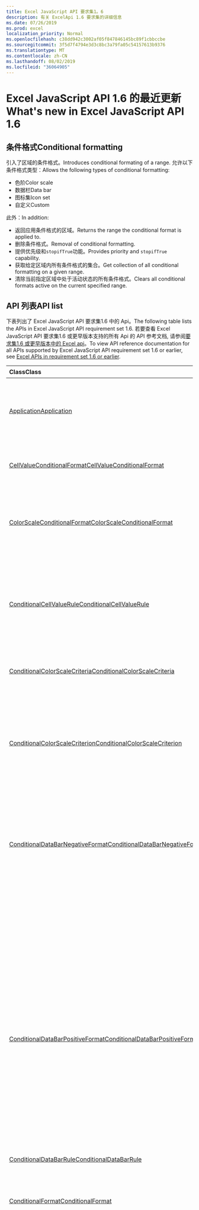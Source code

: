 ```yaml
---
title: Excel JavaScript API 要求集1。6
description: 有关 ExcelApi 1.6 要求集的详细信息
ms.date: 07/26/2019
ms.prod: excel
localization_priority: Normal
ms.openlocfilehash: c38dd942c3002af05f847846145bc89f1cbbccbe
ms.sourcegitcommit: 3f5d7f4794e3d3c8bc3a79fa05c54157613b9376
ms.translationtype: MT
ms.contentlocale: zh-CN
ms.lasthandoff: 08/02/2019
ms.locfileid: "36064905"
---
```

# <a name="whats-new-in-excel-javascript-api-16"></a><span data-ttu-id="91d03-103">Excel JavaScript API 1.6 的最近更新</span><span class="sxs-lookup"><span data-stu-id="91d03-103">What's new in Excel JavaScript API 1.6</span></span>

## <a name="conditional-formatting"></a><span data-ttu-id="91d03-104">条件格式</span><span class="sxs-lookup"><span data-stu-id="91d03-104">Conditional formatting</span></span>

<span data-ttu-id="91d03-105">引入了区域的条件格式。</span><span class="sxs-lookup"><span data-stu-id="91d03-105">Introduces conditional formating of a range.</span></span> <span data-ttu-id="91d03-106">允许以下条件格式类型：</span><span class="sxs-lookup"><span data-stu-id="91d03-106">Allows the following types of conditional formatting:</span></span>

* <span data-ttu-id="91d03-107">色阶</span><span class="sxs-lookup"><span data-stu-id="91d03-107">Color scale</span></span>
* <span data-ttu-id="91d03-108">数据栏</span><span class="sxs-lookup"><span data-stu-id="91d03-108">Data bar</span></span>
* <span data-ttu-id="91d03-109">图标集</span><span class="sxs-lookup"><span data-stu-id="91d03-109">Icon set</span></span>
* <span data-ttu-id="91d03-110">自定义</span><span class="sxs-lookup"><span data-stu-id="91d03-110">Custom</span></span>

<span data-ttu-id="91d03-111">此外：</span><span class="sxs-lookup"><span data-stu-id="91d03-111">In addition:</span></span>

* <span data-ttu-id="91d03-112">返回应用条件格式的区域。</span><span class="sxs-lookup"><span data-stu-id="91d03-112">Returns the range the conditional format is applied to.</span></span>
* <span data-ttu-id="91d03-113">删除条件格式。</span><span class="sxs-lookup"><span data-stu-id="91d03-113">Removal of conditional formatting.</span></span>
* <span data-ttu-id="91d03-114">提供优先级和`stopifTrue`功能。</span><span class="sxs-lookup"><span data-stu-id="91d03-114">Provides priority and `stopifTrue` capability.</span></span>
* <span data-ttu-id="91d03-115">获取给定区域内所有条件格式的集合。</span><span class="sxs-lookup"><span data-stu-id="91d03-115">Get collection of all conditional formatting on a given range.</span></span>
* <span data-ttu-id="91d03-116">清除当前指定区域中处于活动状态的所有条件格式。</span><span class="sxs-lookup"><span data-stu-id="91d03-116">Clears all conditional formats active on the current specified range.</span></span>

## <a name="api-list"></a><span data-ttu-id="91d03-117">API 列表</span><span class="sxs-lookup"><span data-stu-id="91d03-117">API list</span></span>

<span data-ttu-id="91d03-118">下表列出了 Excel JavaScript API 要求集1.6 中的 Api。</span><span class="sxs-lookup"><span data-stu-id="91d03-118">The following table lists the APIs in Excel JavaScript API requirement set 1.6.</span></span> <span data-ttu-id="91d03-119">若要查看 Excel JavaScript API 要求集1.6 或更早版本支持的所有 Api 的 API 参考文档, 请参阅[要求集1.6 或更早版本中的 Excel api](/javascript/api/excel?view=excel-js-1.6)。</span><span class="sxs-lookup"><span data-stu-id="91d03-119">To view API reference documentation for all APIs supported by Excel JavaScript API requirement set 1.6 or earlier, see [Excel APIs in requirement set 1.6 or earlier](/javascript/api/excel?view=excel-js-1.6).</span></span>

| <span data-ttu-id="91d03-120">Class</span><span class="sxs-lookup"><span data-stu-id="91d03-120">Class</span></span> | <span data-ttu-id="91d03-121">域</span><span class="sxs-lookup"><span data-stu-id="91d03-121">Fields</span></span> | <span data-ttu-id="91d03-122">说明</span><span class="sxs-lookup"><span data-stu-id="91d03-122">Description</span></span> |
|:---|:---|:---|
|[<span data-ttu-id="91d03-123">Application</span><span class="sxs-lookup"><span data-stu-id="91d03-123">Application</span></span>](/javascript/api/excel/excel.application)|[<span data-ttu-id="91d03-124">suspendApiCalculationUntilNextSync()</span><span class="sxs-lookup"><span data-stu-id="91d03-124">suspendApiCalculationUntilNextSync()</span></span>](/javascript/api/excel/excel.application#suspendapicalculationuntilnextsync--)|<span data-ttu-id="91d03-p103">在下一次调用“context.sync()”前暂停计算。设置后，开发者负责重新计算工作簿，以确保传播所有依赖项。</span><span class="sxs-lookup"><span data-stu-id="91d03-p103">Suspends calculation until the next "context.sync()" is called. Once set, it is the developer's responsibility to re-calc the workbook, to ensure that any dependencies are propagated.</span></span>|
|[<span data-ttu-id="91d03-127">CellValueConditionalFormat</span><span class="sxs-lookup"><span data-stu-id="91d03-127">CellValueConditionalFormat</span></span>](/javascript/api/excel/excel.cellvalueconditionalformat)|[<span data-ttu-id="91d03-128">format</span><span class="sxs-lookup"><span data-stu-id="91d03-128">format</span></span>](/javascript/api/excel/excel.cellvalueconditionalformat#format)|<span data-ttu-id="91d03-129">返回一个 format 对象, 该对象封装条件格式字体、填充、边框和其他属性。</span><span class="sxs-lookup"><span data-stu-id="91d03-129">Returns a format object, encapsulating the conditional formats font, fill, borders, and other properties.</span></span>|
||[<span data-ttu-id="91d03-130">标尺</span><span class="sxs-lookup"><span data-stu-id="91d03-130">rule</span></span>](/javascript/api/excel/excel.cellvalueconditionalformat#rule)|<span data-ttu-id="91d03-131">表示此条件格式中的 Rule 对象。</span><span class="sxs-lookup"><span data-stu-id="91d03-131">Represents the Rule object on this conditional format.</span></span>|
|[<span data-ttu-id="91d03-132">ColorScaleConditionalFormat</span><span class="sxs-lookup"><span data-stu-id="91d03-132">ColorScaleConditionalFormat</span></span>](/javascript/api/excel/excel.colorscaleconditionalformat)|[<span data-ttu-id="91d03-133">criteria</span><span class="sxs-lookup"><span data-stu-id="91d03-133">criteria</span></span>](/javascript/api/excel/excel.colorscaleconditionalformat#criteria)|<span data-ttu-id="91d03-134">色阶的条件。</span><span class="sxs-lookup"><span data-stu-id="91d03-134">The criteria of the color scale.</span></span> <span data-ttu-id="91d03-135">使用两个点的色阶时, 中点是可选的。</span><span class="sxs-lookup"><span data-stu-id="91d03-135">Midpoint is optional when using a two point color scale.</span></span>|
||[<span data-ttu-id="91d03-136">threeColorScale</span><span class="sxs-lookup"><span data-stu-id="91d03-136">threeColorScale</span></span>](/javascript/api/excel/excel.colorscaleconditionalformat#threecolorscale)|<span data-ttu-id="91d03-137">如果为 true, 则色阶将具有三个点 (最小值、中点和最大值), 否则它将有两个 (最小值, 最大值)。</span><span class="sxs-lookup"><span data-stu-id="91d03-137">If true the color scale will have three points (minimum, midpoint, maximum), otherwise it will have two (minimum, maximum).</span></span>|
|[<span data-ttu-id="91d03-138">ConditionalCellValueRule</span><span class="sxs-lookup"><span data-stu-id="91d03-138">ConditionalCellValueRule</span></span>](/javascript/api/excel/excel.conditionalcellvaluerule)|[<span data-ttu-id="91d03-139">formula1</span><span class="sxs-lookup"><span data-stu-id="91d03-139">formula1</span></span>](/javascript/api/excel/excel.conditionalcellvaluerule#formula1)|<span data-ttu-id="91d03-140">如果需要，公式可对条件格式规则进行求值。</span><span class="sxs-lookup"><span data-stu-id="91d03-140">The formula, if required, to evaluate the conditional format rule on.</span></span>|
||[<span data-ttu-id="91d03-141">formula2</span><span class="sxs-lookup"><span data-stu-id="91d03-141">formula2</span></span>](/javascript/api/excel/excel.conditionalcellvaluerule#formula2)|<span data-ttu-id="91d03-142">如果需要，公式可对条件格式规则进行求值。</span><span class="sxs-lookup"><span data-stu-id="91d03-142">The formula, if required, to evaluate the conditional format rule on.</span></span>|
||[<span data-ttu-id="91d03-143">接线员</span><span class="sxs-lookup"><span data-stu-id="91d03-143">operator</span></span>](/javascript/api/excel/excel.conditionalcellvaluerule#operator)|<span data-ttu-id="91d03-144">文本条件格式的运算符。</span><span class="sxs-lookup"><span data-stu-id="91d03-144">The operator of the text conditional format.</span></span>|
|[<span data-ttu-id="91d03-145">ConditionalColorScaleCriteria</span><span class="sxs-lookup"><span data-stu-id="91d03-145">ConditionalColorScaleCriteria</span></span>](/javascript/api/excel/excel.conditionalcolorscalecriteria)|[<span data-ttu-id="91d03-146">maximum</span><span class="sxs-lookup"><span data-stu-id="91d03-146">maximum</span></span>](/javascript/api/excel/excel.conditionalcolorscalecriteria#maximum)|<span data-ttu-id="91d03-147">最大点色阶条件。</span><span class="sxs-lookup"><span data-stu-id="91d03-147">The maximum point Color Scale Criterion.</span></span>|
||[<span data-ttu-id="91d03-148">放置</span><span class="sxs-lookup"><span data-stu-id="91d03-148">midpoint</span></span>](/javascript/api/excel/excel.conditionalcolorscalecriteria#midpoint)|<span data-ttu-id="91d03-149">色阶为 3 色阶时的中点色阶条件。</span><span class="sxs-lookup"><span data-stu-id="91d03-149">The midpoint Color Scale Criterion if the color scale is a 3-color scale.</span></span>|
||[<span data-ttu-id="91d03-150">minimum</span><span class="sxs-lookup"><span data-stu-id="91d03-150">minimum</span></span>](/javascript/api/excel/excel.conditionalcolorscalecriteria#minimum)|<span data-ttu-id="91d03-151">最小点色阶条件。</span><span class="sxs-lookup"><span data-stu-id="91d03-151">The minimum point Color Scale Criterion.</span></span>|
|[<span data-ttu-id="91d03-152">ConditionalColorScaleCriterion</span><span class="sxs-lookup"><span data-stu-id="91d03-152">ConditionalColorScaleCriterion</span></span>](/javascript/api/excel/excel.conditionalcolorscalecriterion)|[<span data-ttu-id="91d03-153">color</span><span class="sxs-lookup"><span data-stu-id="91d03-153">color</span></span>](/javascript/api/excel/excel.conditionalcolorscalecriterion#color)|<span data-ttu-id="91d03-154">色阶颜色的 HTML 颜色代码表示形式。</span><span class="sxs-lookup"><span data-stu-id="91d03-154">HTML color code representation of the color scale color.</span></span> <span data-ttu-id="91d03-155">例如，</span><span class="sxs-lookup"><span data-stu-id="91d03-155">E.g.</span></span> <span data-ttu-id="91d03-156">#FF0000 代表红色。</span><span class="sxs-lookup"><span data-stu-id="91d03-156">#FF0000 represents Red.</span></span>|
||[<span data-ttu-id="91d03-157">formula</span><span class="sxs-lookup"><span data-stu-id="91d03-157">formula</span></span>](/javascript/api/excel/excel.conditionalcolorscalecriterion#formula)|<span data-ttu-id="91d03-158">数字、公式或 null（如果类型为 LowestValue）。</span><span class="sxs-lookup"><span data-stu-id="91d03-158">A number, a formula, or null (if Type is LowestValue).</span></span>|
||[<span data-ttu-id="91d03-159">type</span><span class="sxs-lookup"><span data-stu-id="91d03-159">type</span></span>](/javascript/api/excel/excel.conditionalcolorscalecriterion#type)|<span data-ttu-id="91d03-160">条件条件公式应基于什么。</span><span class="sxs-lookup"><span data-stu-id="91d03-160">What the criterion conditional formula should be based on.</span></span>|
|[<span data-ttu-id="91d03-161">ConditionalDataBarNegativeFormat</span><span class="sxs-lookup"><span data-stu-id="91d03-161">ConditionalDataBarNegativeFormat</span></span>](/javascript/api/excel/excel.conditionaldatabarnegativeformat)|[<span data-ttu-id="91d03-162">borderColor</span><span class="sxs-lookup"><span data-stu-id="91d03-162">borderColor</span></span>](/javascript/api/excel/excel.conditionaldatabarnegativeformat#bordercolor)|<span data-ttu-id="91d03-163">表示窗体 #RRGGBB（例如“FFA500”）的边框线条颜色或作为已命名的 HTML 颜色（例如“orange”）的 HTML 颜色代码。</span><span class="sxs-lookup"><span data-stu-id="91d03-163">HTML color code representing the color of the border line, of the form #RRGGBB (e.g. "FFA500") or as a named HTML color (e.g. "orange").</span></span>|
||[<span data-ttu-id="91d03-164">fillColor</span><span class="sxs-lookup"><span data-stu-id="91d03-164">fillColor</span></span>](/javascript/api/excel/excel.conditionaldatabarnegativeformat#fillcolor)|<span data-ttu-id="91d03-165">表示窗体 #RRGGBB（例如“FFA500”）的填充颜色或已命名 HTML 颜色（例如“orange”）的 HTML 颜色代码。</span><span class="sxs-lookup"><span data-stu-id="91d03-165">HTML color code representing the fill color, of the form #RRGGBB (e.g. "FFA500") or as a named HTML color (e.g. "orange").</span></span>|
||[<span data-ttu-id="91d03-166">matchPositiveBorderColor</span><span class="sxs-lookup"><span data-stu-id="91d03-166">matchPositiveBorderColor</span></span>](/javascript/api/excel/excel.conditionaldatabarnegativeformat#matchpositivebordercolor)|<span data-ttu-id="91d03-167">该布尔值表示负 DataBar 是否与正 DataBar 具有相同边框颜色。</span><span class="sxs-lookup"><span data-stu-id="91d03-167">Boolean representation of whether or not the negative DataBar has the same border color as the positive DataBar.</span></span>|
||[<span data-ttu-id="91d03-168">matchPositiveFillColor</span><span class="sxs-lookup"><span data-stu-id="91d03-168">matchPositiveFillColor</span></span>](/javascript/api/excel/excel.conditionaldatabarnegativeformat#matchpositivefillcolor)|<span data-ttu-id="91d03-169">该布尔值表示负 DataBar 是否与正 DataBar 具有相同填充颜色。</span><span class="sxs-lookup"><span data-stu-id="91d03-169">Boolean representation of whether or not the negative DataBar has the same fill color as the positive DataBar.</span></span>|
|[<span data-ttu-id="91d03-170">ConditionalDataBarPositiveFormat</span><span class="sxs-lookup"><span data-stu-id="91d03-170">ConditionalDataBarPositiveFormat</span></span>](/javascript/api/excel/excel.conditionaldatabarpositiveformat)|[<span data-ttu-id="91d03-171">borderColor</span><span class="sxs-lookup"><span data-stu-id="91d03-171">borderColor</span></span>](/javascript/api/excel/excel.conditionaldatabarpositiveformat#bordercolor)|<span data-ttu-id="91d03-172">表示窗体 #RRGGBB（例如“FFA500”）的边框线条颜色或作为已命名的 HTML 颜色（例如“orange”）的 HTML 颜色代码。</span><span class="sxs-lookup"><span data-stu-id="91d03-172">HTML color code representing the color of the border line, of the form #RRGGBB (e.g. "FFA500") or as a named HTML color (e.g. "orange").</span></span>|
||[<span data-ttu-id="91d03-173">fillColor</span><span class="sxs-lookup"><span data-stu-id="91d03-173">fillColor</span></span>](/javascript/api/excel/excel.conditionaldatabarpositiveformat#fillcolor)|<span data-ttu-id="91d03-174">表示窗体 #RRGGBB（例如“FFA500”）的填充颜色或已命名 HTML 颜色（例如“orange”）的 HTML 颜色代码。</span><span class="sxs-lookup"><span data-stu-id="91d03-174">HTML color code representing the fill color, of the form #RRGGBB (e.g. "FFA500") or as a named HTML color (e.g. "orange").</span></span>|
||[<span data-ttu-id="91d03-175">gradientFill</span><span class="sxs-lookup"><span data-stu-id="91d03-175">gradientFill</span></span>](/javascript/api/excel/excel.conditionaldatabarpositiveformat#gradientfill)|<span data-ttu-id="91d03-176">该布尔值表示 DataBar 是否具有渐变。</span><span class="sxs-lookup"><span data-stu-id="91d03-176">Boolean representation of whether or not the DataBar has a gradient.</span></span>|
|[<span data-ttu-id="91d03-177">ConditionalDataBarRule</span><span class="sxs-lookup"><span data-stu-id="91d03-177">ConditionalDataBarRule</span></span>](/javascript/api/excel/excel.conditionaldatabarrule)|[<span data-ttu-id="91d03-178">formula</span><span class="sxs-lookup"><span data-stu-id="91d03-178">formula</span></span>](/javascript/api/excel/excel.conditionaldatabarrule#formula)|<span data-ttu-id="91d03-179">如果需要，公式可对 databar 规则进行求值。</span><span class="sxs-lookup"><span data-stu-id="91d03-179">The formula, if required, to evaluate the databar rule on.</span></span>|
||[<span data-ttu-id="91d03-180">type</span><span class="sxs-lookup"><span data-stu-id="91d03-180">type</span></span>](/javascript/api/excel/excel.conditionaldatabarrule#type)|<span data-ttu-id="91d03-181">Databar 的规则类型。</span><span class="sxs-lookup"><span data-stu-id="91d03-181">The type of rule for the databar.</span></span>|
|[<span data-ttu-id="91d03-182">ConditionalFormat</span><span class="sxs-lookup"><span data-stu-id="91d03-182">ConditionalFormat</span></span>](/javascript/api/excel/excel.conditionalformat)|[<span data-ttu-id="91d03-183">delete()</span><span class="sxs-lookup"><span data-stu-id="91d03-183">delete()</span></span>](/javascript/api/excel/excel.conditionalformat#delete--)|<span data-ttu-id="91d03-184">删除此条件格式。</span><span class="sxs-lookup"><span data-stu-id="91d03-184">Deletes this conditional format.</span></span>|
||[<span data-ttu-id="91d03-185">getRange()</span><span class="sxs-lookup"><span data-stu-id="91d03-185">getRange()</span></span>](/javascript/api/excel/excel.conditionalformat#getrange--)|<span data-ttu-id="91d03-186">返回应用条件格式的范围。</span><span class="sxs-lookup"><span data-stu-id="91d03-186">Returns the range the conditonal format is applied to.</span></span> <span data-ttu-id="91d03-187">如果将条件格式应用于多个区域, 则会引发错误。</span><span class="sxs-lookup"><span data-stu-id="91d03-187">Throws an error if the conditional format is applied to multiple ranges.</span></span> <span data-ttu-id="91d03-188">只读。</span><span class="sxs-lookup"><span data-stu-id="91d03-188">Read-only.</span></span>|
||[<span data-ttu-id="91d03-189">getRangeOrNullObject()</span><span class="sxs-lookup"><span data-stu-id="91d03-189">getRangeOrNullObject()</span></span>](/javascript/api/excel/excel.conditionalformat#getrangeornullobject--)|<span data-ttu-id="91d03-190">返回条件格式应用于的区域; 或者, 如果将条件格式应用于多个区域, 则返回 null 对象。</span><span class="sxs-lookup"><span data-stu-id="91d03-190">Returns the range the conditonal format is applied to, or a null object if the conditional format is applied to multiple ranges.</span></span> <span data-ttu-id="91d03-191">只读。</span><span class="sxs-lookup"><span data-stu-id="91d03-191">Read-only.</span></span>|
||[<span data-ttu-id="91d03-192">首选</span><span class="sxs-lookup"><span data-stu-id="91d03-192">priority</span></span>](/javascript/api/excel/excel.conditionalformat#priority)|<span data-ttu-id="91d03-193">条件格式集合中当前存在此条件格式的优先级 (或索引)。</span><span class="sxs-lookup"><span data-stu-id="91d03-193">The priority (or index) within the conditional format collection that this conditional format currently exists in.</span></span> <span data-ttu-id="91d03-194">同时更改此</span><span class="sxs-lookup"><span data-stu-id="91d03-194">Changing this also</span></span>|
||[<span data-ttu-id="91d03-195">cellValue</span><span class="sxs-lookup"><span data-stu-id="91d03-195">cellValue</span></span>](/javascript/api/excel/excel.conditionalformat#cellvalue)|<span data-ttu-id="91d03-196">如果当前条件格式为 CellValue 类型, 则返回单元格值条件格式属性。</span><span class="sxs-lookup"><span data-stu-id="91d03-196">Returns the cell value conditional format properties if the current conditional format is a CellValue type.</span></span>|
||[<span data-ttu-id="91d03-197">cellValueOrNullObject</span><span class="sxs-lookup"><span data-stu-id="91d03-197">cellValueOrNullObject</span></span>](/javascript/api/excel/excel.conditionalformat#cellvalueornullobject)|<span data-ttu-id="91d03-198">如果当前条件格式为 CellValue 类型, 则返回单元格值条件格式属性。</span><span class="sxs-lookup"><span data-stu-id="91d03-198">Returns the cell value conditional format properties if the current conditional format is a CellValue type.</span></span>|
||[<span data-ttu-id="91d03-199">色阶</span><span class="sxs-lookup"><span data-stu-id="91d03-199">colorScale</span></span>](/javascript/api/excel/excel.conditionalformat#colorscale)|<span data-ttu-id="91d03-200">如果当前条件格式为色阶类型, 则返回色阶条件格式属性。</span><span class="sxs-lookup"><span data-stu-id="91d03-200">Returns the ColorScale conditional format properties if the current conditional format is an ColorScale type.</span></span> <span data-ttu-id="91d03-201">只读。</span><span class="sxs-lookup"><span data-stu-id="91d03-201">Read-only.</span></span>|
||[<span data-ttu-id="91d03-202">colorScaleOrNullObject</span><span class="sxs-lookup"><span data-stu-id="91d03-202">colorScaleOrNullObject</span></span>](/javascript/api/excel/excel.conditionalformat#colorscaleornullobject)|<span data-ttu-id="91d03-203">如果当前条件格式为色阶类型, 则返回色阶条件格式属性。</span><span class="sxs-lookup"><span data-stu-id="91d03-203">Returns the ColorScale conditional format properties if the current conditional format is an ColorScale type.</span></span> <span data-ttu-id="91d03-204">只读。</span><span class="sxs-lookup"><span data-stu-id="91d03-204">Read-only.</span></span>|
||[<span data-ttu-id="91d03-205">自</span><span class="sxs-lookup"><span data-stu-id="91d03-205">custom</span></span>](/javascript/api/excel/excel.conditionalformat#custom)|<span data-ttu-id="91d03-206">如果当前条件格式为自定义类型, 则返回自定义条件格式属性。</span><span class="sxs-lookup"><span data-stu-id="91d03-206">Returns the custom conditional format properties if the current conditional format is a custom type.</span></span> <span data-ttu-id="91d03-207">只读。</span><span class="sxs-lookup"><span data-stu-id="91d03-207">Read-only.</span></span>|
||[<span data-ttu-id="91d03-208">customOrNullObject</span><span class="sxs-lookup"><span data-stu-id="91d03-208">customOrNullObject</span></span>](/javascript/api/excel/excel.conditionalformat#customornullobject)|<span data-ttu-id="91d03-209">如果当前条件格式为自定义类型, 则返回自定义条件格式属性。</span><span class="sxs-lookup"><span data-stu-id="91d03-209">Returns the custom conditional format properties if the current conditional format is a custom type.</span></span> <span data-ttu-id="91d03-210">只读。</span><span class="sxs-lookup"><span data-stu-id="91d03-210">Read-only.</span></span>|
||[<span data-ttu-id="91d03-211">dataBar</span><span class="sxs-lookup"><span data-stu-id="91d03-211">dataBar</span></span>](/javascript/api/excel/excel.conditionalformat#databar)|<span data-ttu-id="91d03-212">如果当前条件格式为数据栏, 则返回数据条属性。</span><span class="sxs-lookup"><span data-stu-id="91d03-212">Returns the data bar properties if the current conditional format is a data bar.</span></span> <span data-ttu-id="91d03-213">只读。</span><span class="sxs-lookup"><span data-stu-id="91d03-213">Read-only.</span></span>|
||[<span data-ttu-id="91d03-214">dataBarOrNullObject</span><span class="sxs-lookup"><span data-stu-id="91d03-214">dataBarOrNullObject</span></span>](/javascript/api/excel/excel.conditionalformat#databarornullobject)|<span data-ttu-id="91d03-215">如果当前条件格式为数据栏, 则返回数据条属性。</span><span class="sxs-lookup"><span data-stu-id="91d03-215">Returns the data bar properties if the current conditional format is a data bar.</span></span> <span data-ttu-id="91d03-216">只读。</span><span class="sxs-lookup"><span data-stu-id="91d03-216">Read-only.</span></span>|
||[<span data-ttu-id="91d03-217">iconSet</span><span class="sxs-lookup"><span data-stu-id="91d03-217">iconSet</span></span>](/javascript/api/excel/excel.conditionalformat#iconset)|<span data-ttu-id="91d03-218">如果当前条件格式为 IconSet 类型, 则返回 IconSet 条件格式属性。</span><span class="sxs-lookup"><span data-stu-id="91d03-218">Returns the IconSet conditional format properties if the current conditional format is an IconSet type.</span></span> <span data-ttu-id="91d03-219">只读。</span><span class="sxs-lookup"><span data-stu-id="91d03-219">Read-only.</span></span>|
||[<span data-ttu-id="91d03-220">iconSetOrNullObject</span><span class="sxs-lookup"><span data-stu-id="91d03-220">iconSetOrNullObject</span></span>](/javascript/api/excel/excel.conditionalformat#iconsetornullobject)|<span data-ttu-id="91d03-221">如果当前条件格式为 IconSet 类型, 则返回 IconSet 条件格式属性。</span><span class="sxs-lookup"><span data-stu-id="91d03-221">Returns the IconSet conditional format properties if the current conditional format is an IconSet type.</span></span> <span data-ttu-id="91d03-222">只读。</span><span class="sxs-lookup"><span data-stu-id="91d03-222">Read-only.</span></span>|
||[<span data-ttu-id="91d03-223">id</span><span class="sxs-lookup"><span data-stu-id="91d03-223">id</span></span>](/javascript/api/excel/excel.conditionalformat#id)|<span data-ttu-id="91d03-224">当前 ConditionalFormatCollection 内的条件格式的优先级。</span><span class="sxs-lookup"><span data-stu-id="91d03-224">The Priority of the Conditional Format within the current ConditionalFormatCollection.</span></span> <span data-ttu-id="91d03-225">只读。</span><span class="sxs-lookup"><span data-stu-id="91d03-225">Read-only.</span></span>|
||[<span data-ttu-id="91d03-226">好</span><span class="sxs-lookup"><span data-stu-id="91d03-226">preset</span></span>](/javascript/api/excel/excel.conditionalformat#preset)|<span data-ttu-id="91d03-227">返回预设条件的条件格式。</span><span class="sxs-lookup"><span data-stu-id="91d03-227">Returns the preset criteria conditional format.</span></span> <span data-ttu-id="91d03-228">有关更多详细信息, 请参阅 PresetCriteriaConditionalFormat。</span><span class="sxs-lookup"><span data-stu-id="91d03-228">See Excel.PresetCriteriaConditionalFormat for more details.</span></span>|
||[<span data-ttu-id="91d03-229">presetOrNullObject</span><span class="sxs-lookup"><span data-stu-id="91d03-229">presetOrNullObject</span></span>](/javascript/api/excel/excel.conditionalformat#presetornullobject)|<span data-ttu-id="91d03-230">返回预设条件的条件格式。</span><span class="sxs-lookup"><span data-stu-id="91d03-230">Returns the preset criteria conditional format.</span></span> <span data-ttu-id="91d03-231">有关更多详细信息, 请参阅 PresetCriteriaConditionalFormat。</span><span class="sxs-lookup"><span data-stu-id="91d03-231">See Excel.PresetCriteriaConditionalFormat for more details.</span></span>|
||[<span data-ttu-id="91d03-232">textComparison</span><span class="sxs-lookup"><span data-stu-id="91d03-232">textComparison</span></span>](/javascript/api/excel/excel.conditionalformat#textcomparison)|<span data-ttu-id="91d03-233">如果当前条件格式是文本类型, 则返回特定的文本条件格式属性。</span><span class="sxs-lookup"><span data-stu-id="91d03-233">Returns the specific text conditional format properties if the current conditional format is a text type.</span></span>|
||[<span data-ttu-id="91d03-234">textComparisonOrNullObject</span><span class="sxs-lookup"><span data-stu-id="91d03-234">textComparisonOrNullObject</span></span>](/javascript/api/excel/excel.conditionalformat#textcomparisonornullobject)|<span data-ttu-id="91d03-235">如果当前条件格式是文本类型, 则返回特定的文本条件格式属性。</span><span class="sxs-lookup"><span data-stu-id="91d03-235">Returns the specific text conditional format properties if the current conditional format is a text type.</span></span>|
||[<span data-ttu-id="91d03-236">topBottom</span><span class="sxs-lookup"><span data-stu-id="91d03-236">topBottom</span></span>](/javascript/api/excel/excel.conditionalformat#topbottom)|<span data-ttu-id="91d03-237">如果当前条件格式为 TopBottom 类型, 则返回 Top/底端条件格式属性。</span><span class="sxs-lookup"><span data-stu-id="91d03-237">Returns the Top/Bottom conditional format properties if the current conditional format is an TopBottom type.</span></span>|
||[<span data-ttu-id="91d03-238">topBottomOrNullObject</span><span class="sxs-lookup"><span data-stu-id="91d03-238">topBottomOrNullObject</span></span>](/javascript/api/excel/excel.conditionalformat#topbottomornullobject)|<span data-ttu-id="91d03-239">如果当前条件格式为 TopBottom 类型, 则返回 Top/底端条件格式属性。</span><span class="sxs-lookup"><span data-stu-id="91d03-239">Returns the Top/Bottom conditional format properties if the current conditional format is an TopBottom type.</span></span>|
||[<span data-ttu-id="91d03-240">type</span><span class="sxs-lookup"><span data-stu-id="91d03-240">type</span></span>](/javascript/api/excel/excel.conditionalformat#type)|<span data-ttu-id="91d03-241">一种条件格式。</span><span class="sxs-lookup"><span data-stu-id="91d03-241">A type of conditional format.</span></span> <span data-ttu-id="91d03-242">一次只能设置一个。</span><span class="sxs-lookup"><span data-stu-id="91d03-242">Only one can be set at a time.</span></span> <span data-ttu-id="91d03-243">只读。</span><span class="sxs-lookup"><span data-stu-id="91d03-243">Read-only.</span></span>|
||[<span data-ttu-id="91d03-244">stopIfTrue</span><span class="sxs-lookup"><span data-stu-id="91d03-244">stopIfTrue</span></span>](/javascript/api/excel/excel.conditionalformat#stopiftrue)|<span data-ttu-id="91d03-245">如果满足此条件格式的条件，则不会有任何低优先级格式应在此单元格上生效。</span><span class="sxs-lookup"><span data-stu-id="91d03-245">If the conditions of this conditional format are met, no lower-priority formats shall take effect on that cell.</span></span>|
|[<span data-ttu-id="91d03-246">ConditionalFormatCollection</span><span class="sxs-lookup"><span data-stu-id="91d03-246">ConditionalFormatCollection</span></span>](/javascript/api/excel/excel.conditionalformatcollection)|[<span data-ttu-id="91d03-247">add (type: ConditionalFormatType)</span><span class="sxs-lookup"><span data-stu-id="91d03-247">add(type: Excel.ConditionalFormatType)</span></span>](/javascript/api/excel/excel.conditionalformatcollection#add-type-)|<span data-ttu-id="91d03-248">将新的条件格式添加到集合中的第一个/最高优先级处。</span><span class="sxs-lookup"><span data-stu-id="91d03-248">Adds a new conditional format to the collection at the first/top priority.</span></span>|
||[<span data-ttu-id="91d03-249">clearAll ()</span><span class="sxs-lookup"><span data-stu-id="91d03-249">clearAll()</span></span>](/javascript/api/excel/excel.conditionalformatcollection#clearall--)|<span data-ttu-id="91d03-250">清除当前指定区域中处于活动状态的所有条件格式。</span><span class="sxs-lookup"><span data-stu-id="91d03-250">Clears all conditional formats active on the current specified range.</span></span>|
||[<span data-ttu-id="91d03-251">getCount()</span><span class="sxs-lookup"><span data-stu-id="91d03-251">getCount()</span></span>](/javascript/api/excel/excel.conditionalformatcollection#getcount--)|<span data-ttu-id="91d03-252">返回工作簿中的条件格式数。</span><span class="sxs-lookup"><span data-stu-id="91d03-252">Returns the number of conditional formats in the workbook.</span></span> <span data-ttu-id="91d03-253">只读。</span><span class="sxs-lookup"><span data-stu-id="91d03-253">Read-only.</span></span>|
||[<span data-ttu-id="91d03-254">getItem(id: string)</span><span class="sxs-lookup"><span data-stu-id="91d03-254">getItem(id: string)</span></span>](/javascript/api/excel/excel.conditionalformatcollection#getitem-id-)|<span data-ttu-id="91d03-255">返回给定 ID 的条件格式。</span><span class="sxs-lookup"><span data-stu-id="91d03-255">Returns a conditional format for the given ID.</span></span>|
||[<span data-ttu-id="91d03-256">getItemAt(index: number)</span><span class="sxs-lookup"><span data-stu-id="91d03-256">getItemAt(index: number)</span></span>](/javascript/api/excel/excel.conditionalformatcollection#getitemat-index-)|<span data-ttu-id="91d03-257">返回给定索引处的条件格式。</span><span class="sxs-lookup"><span data-stu-id="91d03-257">Returns a conditional format at the given index.</span></span>|
||[<span data-ttu-id="91d03-258">items</span><span class="sxs-lookup"><span data-stu-id="91d03-258">items</span></span>](/javascript/api/excel/excel.conditionalformatcollection#items)|<span data-ttu-id="91d03-259">获取此集合中已加载的子项。</span><span class="sxs-lookup"><span data-stu-id="91d03-259">Gets the loaded child items in this collection.</span></span>|
|[<span data-ttu-id="91d03-260">ConditionalFormatRule</span><span class="sxs-lookup"><span data-stu-id="91d03-260">ConditionalFormatRule</span></span>](/javascript/api/excel/excel.conditionalformatrule)|[<span data-ttu-id="91d03-261">formula</span><span class="sxs-lookup"><span data-stu-id="91d03-261">formula</span></span>](/javascript/api/excel/excel.conditionalformatrule#formula)|<span data-ttu-id="91d03-262">如果需要，公式可对条件格式规则进行求值。</span><span class="sxs-lookup"><span data-stu-id="91d03-262">The formula, if required, to evaluate the conditional format rule on.</span></span>|
||[<span data-ttu-id="91d03-263">formulaLocal</span><span class="sxs-lookup"><span data-stu-id="91d03-263">formulaLocal</span></span>](/javascript/api/excel/excel.conditionalformatrule#formulalocal)|<span data-ttu-id="91d03-264">如果需要，公式可采用用户的语言对条件格式规则进行求值。</span><span class="sxs-lookup"><span data-stu-id="91d03-264">The formula, if required, to evaluate the conditional format rule on in the user's language.</span></span>|
||[<span data-ttu-id="91d03-265">formulaR1C1</span><span class="sxs-lookup"><span data-stu-id="91d03-265">formulaR1C1</span></span>](/javascript/api/excel/excel.conditionalformatrule#formular1c1)|<span data-ttu-id="91d03-266">如果需要，公式可采用 R1C1 表示法对条件格式规则进行求值。</span><span class="sxs-lookup"><span data-stu-id="91d03-266">The formula, if required, to evaluate the conditional format rule on in R1C1-style notation.</span></span>|
|[<span data-ttu-id="91d03-267">ConditionalIconCriterion</span><span class="sxs-lookup"><span data-stu-id="91d03-267">ConditionalIconCriterion</span></span>](/javascript/api/excel/excel.conditionaliconcriterion)|[<span data-ttu-id="91d03-268">customIcon</span><span class="sxs-lookup"><span data-stu-id="91d03-268">customIcon</span></span>](/javascript/api/excel/excel.conditionaliconcriterion#customicon)|<span data-ttu-id="91d03-269">如果与默认 IconSet 不同，返回当前条件的自定义图标，否则将返回 null。</span><span class="sxs-lookup"><span data-stu-id="91d03-269">The custom icon for the current criterion if different from the default IconSet, else null will be returned.</span></span>|
||[<span data-ttu-id="91d03-270">formula</span><span class="sxs-lookup"><span data-stu-id="91d03-270">formula</span></span>](/javascript/api/excel/excel.conditionaliconcriterion#formula)|<span data-ttu-id="91d03-271">取决于类型的数字或公式。</span><span class="sxs-lookup"><span data-stu-id="91d03-271">A number or a formula depending on the type.</span></span>|
||[<span data-ttu-id="91d03-272">接线员</span><span class="sxs-lookup"><span data-stu-id="91d03-272">operator</span></span>](/javascript/api/excel/excel.conditionaliconcriterion#operator)|<span data-ttu-id="91d03-273">图标条件格式的每个规则类型的 GreaterThan 或 GreaterThanOrEqual。</span><span class="sxs-lookup"><span data-stu-id="91d03-273">GreaterThan or GreaterThanOrEqual for each of the rule type for the Icon conditional format.</span></span>|
||[<span data-ttu-id="91d03-274">type</span><span class="sxs-lookup"><span data-stu-id="91d03-274">type</span></span>](/javascript/api/excel/excel.conditionaliconcriterion#type)|<span data-ttu-id="91d03-275">应基于的图标条件公式。</span><span class="sxs-lookup"><span data-stu-id="91d03-275">What the icon conditional formula should be based on.</span></span>|
|[<span data-ttu-id="91d03-276">ConditionalPresetCriteriaRule</span><span class="sxs-lookup"><span data-stu-id="91d03-276">ConditionalPresetCriteriaRule</span></span>](/javascript/api/excel/excel.conditionalpresetcriteriarule)|[<span data-ttu-id="91d03-277">依据</span><span class="sxs-lookup"><span data-stu-id="91d03-277">criterion</span></span>](/javascript/api/excel/excel.conditionalpresetcriteriarule#criterion)|<span data-ttu-id="91d03-278">条件格式的条件。</span><span class="sxs-lookup"><span data-stu-id="91d03-278">The criterion of the conditional format.</span></span>|
|[<span data-ttu-id="91d03-279">ConditionalRangeBorder</span><span class="sxs-lookup"><span data-stu-id="91d03-279">ConditionalRangeBorder</span></span>](/javascript/api/excel/excel.conditionalrangeborder)|[<span data-ttu-id="91d03-280">color</span><span class="sxs-lookup"><span data-stu-id="91d03-280">color</span></span>](/javascript/api/excel/excel.conditionalrangeborder#color)|<span data-ttu-id="91d03-281">表示窗体 #RRGGBB（例如“FFA500”）的边框线条颜色或作为已命名的 HTML 颜色（例如“orange”）的 HTML 颜色代码。</span><span class="sxs-lookup"><span data-stu-id="91d03-281">HTML color code representing the color of the border line, of the form #RRGGBB (e.g. "FFA500") or as a named HTML color (e.g. "orange").</span></span>|
||[<span data-ttu-id="91d03-282">sideIndex</span><span class="sxs-lookup"><span data-stu-id="91d03-282">sideIndex</span></span>](/javascript/api/excel/excel.conditionalrangeborder#sideindex)|<span data-ttu-id="91d03-283">指示边框的特定边的常量值。</span><span class="sxs-lookup"><span data-stu-id="91d03-283">Constant value that indicates the specific side of the border.</span></span> <span data-ttu-id="91d03-284">有关详细信息, 请参阅 ConditionalRangeBorderIndex。</span><span class="sxs-lookup"><span data-stu-id="91d03-284">See Excel.ConditionalRangeBorderIndex for details.</span></span> <span data-ttu-id="91d03-285">只读。</span><span class="sxs-lookup"><span data-stu-id="91d03-285">Read-only.</span></span>|
||[<span data-ttu-id="91d03-286">style</span><span class="sxs-lookup"><span data-stu-id="91d03-286">style</span></span>](/javascript/api/excel/excel.conditionalrangeborder#style)|<span data-ttu-id="91d03-287">线条样式的常量之一，指定边框的线条样式。</span><span class="sxs-lookup"><span data-stu-id="91d03-287">One of the constants of line style specifying the line style for the border.</span></span> <span data-ttu-id="91d03-288">有关详细信息, 请参阅 BorderLineStyle。</span><span class="sxs-lookup"><span data-stu-id="91d03-288">See Excel.BorderLineStyle for details.</span></span>|
|[<span data-ttu-id="91d03-289">ConditionalRangeBorderCollection</span><span class="sxs-lookup"><span data-stu-id="91d03-289">ConditionalRangeBorderCollection</span></span>](/javascript/api/excel/excel.conditionalrangebordercollection)|[<span data-ttu-id="91d03-290">getItem (index: ConditionalRangeBorderIndex)</span><span class="sxs-lookup"><span data-stu-id="91d03-290">getItem(index: Excel.ConditionalRangeBorderIndex)</span></span>](/javascript/api/excel/excel.conditionalrangebordercollection#getitem-index-)|<span data-ttu-id="91d03-291">使用其名称获取 border 对象</span><span class="sxs-lookup"><span data-stu-id="91d03-291">Gets a border object using its name.</span></span>|
||[<span data-ttu-id="91d03-292">getItemAt(index: number)</span><span class="sxs-lookup"><span data-stu-id="91d03-292">getItemAt(index: number)</span></span>](/javascript/api/excel/excel.conditionalrangebordercollection#getitemat-index-)|<span data-ttu-id="91d03-293">使用其索引获取 border 对象</span><span class="sxs-lookup"><span data-stu-id="91d03-293">Gets a border object using its index.</span></span>|
||[<span data-ttu-id="91d03-294">bottom</span><span class="sxs-lookup"><span data-stu-id="91d03-294">bottom</span></span>](/javascript/api/excel/excel.conditionalrangebordercollection#bottom)|<span data-ttu-id="91d03-295">获取下边框。</span><span class="sxs-lookup"><span data-stu-id="91d03-295">Gets the bottom border.</span></span> <span data-ttu-id="91d03-296">只读。</span><span class="sxs-lookup"><span data-stu-id="91d03-296">Read-only.</span></span>|
||[<span data-ttu-id="91d03-297">count</span><span class="sxs-lookup"><span data-stu-id="91d03-297">count</span></span>](/javascript/api/excel/excel.conditionalrangebordercollection#count)|<span data-ttu-id="91d03-298">集合中的 border 对象数量。</span><span class="sxs-lookup"><span data-stu-id="91d03-298">Number of border objects in the collection.</span></span> <span data-ttu-id="91d03-299">只读。</span><span class="sxs-lookup"><span data-stu-id="91d03-299">Read-only.</span></span>|
||[<span data-ttu-id="91d03-300">items</span><span class="sxs-lookup"><span data-stu-id="91d03-300">items</span></span>](/javascript/api/excel/excel.conditionalrangebordercollection#items)|<span data-ttu-id="91d03-301">获取此集合中已加载的子项。</span><span class="sxs-lookup"><span data-stu-id="91d03-301">Gets the loaded child items in this collection.</span></span>|
||[<span data-ttu-id="91d03-302">left</span><span class="sxs-lookup"><span data-stu-id="91d03-302">left</span></span>](/javascript/api/excel/excel.conditionalrangebordercollection#left)|<span data-ttu-id="91d03-303">获取左边框。</span><span class="sxs-lookup"><span data-stu-id="91d03-303">Gets the left border.</span></span> <span data-ttu-id="91d03-304">只读。</span><span class="sxs-lookup"><span data-stu-id="91d03-304">Read-only.</span></span>|
||[<span data-ttu-id="91d03-305">right</span><span class="sxs-lookup"><span data-stu-id="91d03-305">right</span></span>](/javascript/api/excel/excel.conditionalrangebordercollection#right)|<span data-ttu-id="91d03-306">获取右边框。</span><span class="sxs-lookup"><span data-stu-id="91d03-306">Gets the right border.</span></span> <span data-ttu-id="91d03-307">只读。</span><span class="sxs-lookup"><span data-stu-id="91d03-307">Read-only.</span></span>|
||[<span data-ttu-id="91d03-308">top</span><span class="sxs-lookup"><span data-stu-id="91d03-308">top</span></span>](/javascript/api/excel/excel.conditionalrangebordercollection#top)|<span data-ttu-id="91d03-309">获取上边框。</span><span class="sxs-lookup"><span data-stu-id="91d03-309">Gets the top border.</span></span> <span data-ttu-id="91d03-310">只读。</span><span class="sxs-lookup"><span data-stu-id="91d03-310">Read-only.</span></span>|
|[<span data-ttu-id="91d03-311">ConditionalRangeFill</span><span class="sxs-lookup"><span data-stu-id="91d03-311">ConditionalRangeFill</span></span>](/javascript/api/excel/excel.conditionalrangefill)|[<span data-ttu-id="91d03-312">clear()</span><span class="sxs-lookup"><span data-stu-id="91d03-312">clear()</span></span>](/javascript/api/excel/excel.conditionalrangefill#clear--)|<span data-ttu-id="91d03-313">重置填充。</span><span class="sxs-lookup"><span data-stu-id="91d03-313">Resets the fill.</span></span>|
||[<span data-ttu-id="91d03-314">color</span><span class="sxs-lookup"><span data-stu-id="91d03-314">color</span></span>](/javascript/api/excel/excel.conditionalrangefill#color)|<span data-ttu-id="91d03-315">表示窗体 #RRGGBB（例如“FFA500”）的填充颜色或已命名 HTML 颜色（例如“orange”）的 HTML 颜色代码。</span><span class="sxs-lookup"><span data-stu-id="91d03-315">HTML color code representing the color of the fill, of the form #RRGGBB (e.g. "FFA500") or as a named HTML color (e.g. "orange").</span></span>|
|[<span data-ttu-id="91d03-316">ConditionalRangeFont</span><span class="sxs-lookup"><span data-stu-id="91d03-316">ConditionalRangeFont</span></span>](/javascript/api/excel/excel.conditionalrangefont)|[<span data-ttu-id="91d03-317">bold</span><span class="sxs-lookup"><span data-stu-id="91d03-317">bold</span></span>](/javascript/api/excel/excel.conditionalrangefont#bold)|<span data-ttu-id="91d03-318">表示字体的加粗状态。</span><span class="sxs-lookup"><span data-stu-id="91d03-318">Represents the bold status of font.</span></span>|
||[<span data-ttu-id="91d03-319">clear()</span><span class="sxs-lookup"><span data-stu-id="91d03-319">clear()</span></span>](/javascript/api/excel/excel.conditionalrangefont#clear--)|<span data-ttu-id="91d03-320">重置字体格式。</span><span class="sxs-lookup"><span data-stu-id="91d03-320">Resets the font formats.</span></span>|
||[<span data-ttu-id="91d03-321">color</span><span class="sxs-lookup"><span data-stu-id="91d03-321">color</span></span>](/javascript/api/excel/excel.conditionalrangefont#color)|<span data-ttu-id="91d03-322">文本颜色的 HTML 颜色代码表示。</span><span class="sxs-lookup"><span data-stu-id="91d03-322">HTML color code representation of the text color.</span></span> <span data-ttu-id="91d03-323">例如，</span><span class="sxs-lookup"><span data-stu-id="91d03-323">E.g.</span></span> <span data-ttu-id="91d03-324">#FF0000 代表红色。</span><span class="sxs-lookup"><span data-stu-id="91d03-324">#FF0000 represents Red.</span></span>|
||[<span data-ttu-id="91d03-325">italic</span><span class="sxs-lookup"><span data-stu-id="91d03-325">italic</span></span>](/javascript/api/excel/excel.conditionalrangefont#italic)|<span data-ttu-id="91d03-326">表示字体的斜体状态。</span><span class="sxs-lookup"><span data-stu-id="91d03-326">Represents the italic status of the font.</span></span>|
||[<span data-ttu-id="91d03-327">strikethrough</span><span class="sxs-lookup"><span data-stu-id="91d03-327">strikethrough</span></span>](/javascript/api/excel/excel.conditionalrangefont#strikethrough)|<span data-ttu-id="91d03-328">表示字体的删除线状态。</span><span class="sxs-lookup"><span data-stu-id="91d03-328">Represents the strikethrough status of the font.</span></span>|
||[<span data-ttu-id="91d03-329">underline</span><span class="sxs-lookup"><span data-stu-id="91d03-329">underline</span></span>](/javascript/api/excel/excel.conditionalrangefont#underline)|<span data-ttu-id="91d03-330">应用于字体的下划线类型。</span><span class="sxs-lookup"><span data-stu-id="91d03-330">Type of underline applied to the font.</span></span> <span data-ttu-id="91d03-331">有关详细信息, 请参阅 ConditionalRangeFontUnderlineStyle。</span><span class="sxs-lookup"><span data-stu-id="91d03-331">See Excel.ConditionalRangeFontUnderlineStyle for details.</span></span>|
|[<span data-ttu-id="91d03-332">ConditionalRangeFormat</span><span class="sxs-lookup"><span data-stu-id="91d03-332">ConditionalRangeFormat</span></span>](/javascript/api/excel/excel.conditionalrangeformat)|[<span data-ttu-id="91d03-333">numberFormat</span><span class="sxs-lookup"><span data-stu-id="91d03-333">numberFormat</span></span>](/javascript/api/excel/excel.conditionalrangeformat#numberformat)|<span data-ttu-id="91d03-334">表示给定范围的 Excel 数字格式代码。</span><span class="sxs-lookup"><span data-stu-id="91d03-334">Represents Excel's number format code for the given range.</span></span> <span data-ttu-id="91d03-335">如果传入 null, 则清除。</span><span class="sxs-lookup"><span data-stu-id="91d03-335">Cleared if null is passed in.</span></span>|
||[<span data-ttu-id="91d03-336">Borders</span><span class="sxs-lookup"><span data-stu-id="91d03-336">borders</span></span>](/javascript/api/excel/excel.conditionalrangeformat#borders)|<span data-ttu-id="91d03-337">应用于整体条件格式范围的 border 对象的集合。</span><span class="sxs-lookup"><span data-stu-id="91d03-337">Collection of border objects that apply to the overall conditional format range.</span></span> <span data-ttu-id="91d03-338">只读。</span><span class="sxs-lookup"><span data-stu-id="91d03-338">Read-only.</span></span>|
||[<span data-ttu-id="91d03-339">fill</span><span class="sxs-lookup"><span data-stu-id="91d03-339">fill</span></span>](/javascript/api/excel/excel.conditionalrangeformat#fill)|<span data-ttu-id="91d03-340">返回在整体条件格式范围上定义的 fill 对象。</span><span class="sxs-lookup"><span data-stu-id="91d03-340">Returns the fill object defined on the overall conditional format range.</span></span> <span data-ttu-id="91d03-341">只读。</span><span class="sxs-lookup"><span data-stu-id="91d03-341">Read-only.</span></span>|
||[<span data-ttu-id="91d03-342">font</span><span class="sxs-lookup"><span data-stu-id="91d03-342">font</span></span>](/javascript/api/excel/excel.conditionalrangeformat#font)|<span data-ttu-id="91d03-343">返回在整体条件格式区域上定义的 font 对象。</span><span class="sxs-lookup"><span data-stu-id="91d03-343">Returns the font object defined on the overall conditional format range.</span></span> <span data-ttu-id="91d03-344">只读。</span><span class="sxs-lookup"><span data-stu-id="91d03-344">Read-only.</span></span>|
|[<span data-ttu-id="91d03-345">ConditionalTextComparisonRule</span><span class="sxs-lookup"><span data-stu-id="91d03-345">ConditionalTextComparisonRule</span></span>](/javascript/api/excel/excel.conditionaltextcomparisonrule)|[<span data-ttu-id="91d03-346">接线员</span><span class="sxs-lookup"><span data-stu-id="91d03-346">operator</span></span>](/javascript/api/excel/excel.conditionaltextcomparisonrule#operator)|<span data-ttu-id="91d03-347">文本条件格式的运算符。</span><span class="sxs-lookup"><span data-stu-id="91d03-347">The operator of the text conditional format.</span></span>|
||[<span data-ttu-id="91d03-348">text</span><span class="sxs-lookup"><span data-stu-id="91d03-348">text</span></span>](/javascript/api/excel/excel.conditionaltextcomparisonrule#text)|<span data-ttu-id="91d03-349">条件格式的文本值。</span><span class="sxs-lookup"><span data-stu-id="91d03-349">The Text value of conditional format.</span></span>|
|[<span data-ttu-id="91d03-350">ConditionalTopBottomRule</span><span class="sxs-lookup"><span data-stu-id="91d03-350">ConditionalTopBottomRule</span></span>](/javascript/api/excel/excel.conditionaltopbottomrule)|[<span data-ttu-id="91d03-351">rank</span><span class="sxs-lookup"><span data-stu-id="91d03-351">rank</span></span>](/javascript/api/excel/excel.conditionaltopbottomrule#rank)|<span data-ttu-id="91d03-352">1 和 1000 之间的数字排名或 1 和 100 之间的百分比排名。</span><span class="sxs-lookup"><span data-stu-id="91d03-352">The rank between 1 and 1000 for numeric ranks or 1 and 100 for percent ranks.</span></span>|
||[<span data-ttu-id="91d03-353">type</span><span class="sxs-lookup"><span data-stu-id="91d03-353">type</span></span>](/javascript/api/excel/excel.conditionaltopbottomrule#type)|<span data-ttu-id="91d03-354">根据顶部或底部排名设置值的格式。</span><span class="sxs-lookup"><span data-stu-id="91d03-354">Format values based on the top or bottom rank.</span></span>|
|[<span data-ttu-id="91d03-355">CustomConditionalFormat</span><span class="sxs-lookup"><span data-stu-id="91d03-355">CustomConditionalFormat</span></span>](/javascript/api/excel/excel.customconditionalformat)|[<span data-ttu-id="91d03-356">format</span><span class="sxs-lookup"><span data-stu-id="91d03-356">format</span></span>](/javascript/api/excel/excel.customconditionalformat#format)|<span data-ttu-id="91d03-357">返回一个 format 对象, 该对象封装条件格式字体、填充、边框和其他属性。</span><span class="sxs-lookup"><span data-stu-id="91d03-357">Returns a format object, encapsulating the conditional formats font, fill, borders, and other properties.</span></span> <span data-ttu-id="91d03-358">只读。</span><span class="sxs-lookup"><span data-stu-id="91d03-358">Read-only.</span></span>|
||[<span data-ttu-id="91d03-359">标尺</span><span class="sxs-lookup"><span data-stu-id="91d03-359">rule</span></span>](/javascript/api/excel/excel.customconditionalformat#rule)|<span data-ttu-id="91d03-360">表示此条件格式中的 Rule 对象。</span><span class="sxs-lookup"><span data-stu-id="91d03-360">Represents the Rule object on this conditional format.</span></span> <span data-ttu-id="91d03-361">只读。</span><span class="sxs-lookup"><span data-stu-id="91d03-361">Read-only.</span></span>|
|[<span data-ttu-id="91d03-362">DataBarConditionalFormat</span><span class="sxs-lookup"><span data-stu-id="91d03-362">DataBarConditionalFormat</span></span>](/javascript/api/excel/excel.databarconditionalformat)|[<span data-ttu-id="91d03-363">axisColor</span><span class="sxs-lookup"><span data-stu-id="91d03-363">axisColor</span></span>](/javascript/api/excel/excel.databarconditionalformat#axiscolor)|<span data-ttu-id="91d03-364">表示窗体 #RRGGBB（例如 "FFA500"）的轴行颜色或作为已命名的 HTML 颜色（例如 "orange"）的 HTML 颜色代码。</span><span class="sxs-lookup"><span data-stu-id="91d03-364">HTML color code representing the color of the Axis line, of the form #RRGGBB (e.g. "FFA500") or as a named HTML color (e.g. "orange").</span></span>|
||[<span data-ttu-id="91d03-365">axisFormat</span><span class="sxs-lookup"><span data-stu-id="91d03-365">axisFormat</span></span>](/javascript/api/excel/excel.databarconditionalformat#axisformat)|<span data-ttu-id="91d03-366">为 Excel 数据栏确定轴的方式的表示形式。</span><span class="sxs-lookup"><span data-stu-id="91d03-366">Representation of how the axis is determined for an Excel data bar.</span></span>|
||[<span data-ttu-id="91d03-367">barDirection</span><span class="sxs-lookup"><span data-stu-id="91d03-367">barDirection</span></span>](/javascript/api/excel/excel.databarconditionalformat#bardirection)|<span data-ttu-id="91d03-368">表示数据条图形应基于的方向。</span><span class="sxs-lookup"><span data-stu-id="91d03-368">Represents the direction that the data bar graphic should be based on.</span></span>|
||[<span data-ttu-id="91d03-369">lowerBoundRule</span><span class="sxs-lookup"><span data-stu-id="91d03-369">lowerBoundRule</span></span>](/javascript/api/excel/excel.databarconditionalformat#lowerboundrule)|<span data-ttu-id="91d03-370">构成数据栏的下限（以及如何计算，如果适用）的规则。</span><span class="sxs-lookup"><span data-stu-id="91d03-370">The rule for what consistutes the lower bound (and how to calculate it, if applicable) for a data bar.</span></span>|
||[<span data-ttu-id="91d03-371">negativeFormat</span><span class="sxs-lookup"><span data-stu-id="91d03-371">negativeFormat</span></span>](/javascript/api/excel/excel.databarconditionalformat#negativeformat)|<span data-ttu-id="91d03-372">在 Excel 数据栏中的轴左侧的所有值的表示形式。</span><span class="sxs-lookup"><span data-stu-id="91d03-372">Representation of all values to the left of the axis in an Excel data bar.</span></span> <span data-ttu-id="91d03-373">只读。</span><span class="sxs-lookup"><span data-stu-id="91d03-373">Read-only.</span></span>|
||[<span data-ttu-id="91d03-374">positiveFormat</span><span class="sxs-lookup"><span data-stu-id="91d03-374">positiveFormat</span></span>](/javascript/api/excel/excel.databarconditionalformat#positiveformat)|<span data-ttu-id="91d03-375">在 Excel 数据栏中的轴右侧的所有值的表示形式。</span><span class="sxs-lookup"><span data-stu-id="91d03-375">Representation of all values to the right of the axis in an Excel data bar.</span></span> <span data-ttu-id="91d03-376">只读。</span><span class="sxs-lookup"><span data-stu-id="91d03-376">Read-only.</span></span>|
||[<span data-ttu-id="91d03-377">showDataBarOnly</span><span class="sxs-lookup"><span data-stu-id="91d03-377">showDataBarOnly</span></span>](/javascript/api/excel/excel.databarconditionalformat#showdatabaronly)|<span data-ttu-id="91d03-378">如果为 true，则对应用数据栏的单元格隐藏值。</span><span class="sxs-lookup"><span data-stu-id="91d03-378">If true, hides the values from the cells where the data bar is applied.</span></span>|
||[<span data-ttu-id="91d03-379">upperBoundRule</span><span class="sxs-lookup"><span data-stu-id="91d03-379">upperBoundRule</span></span>](/javascript/api/excel/excel.databarconditionalformat#upperboundrule)|<span data-ttu-id="91d03-380">构成数据栏的上限（以及如何计算，如果适用）的规则。</span><span class="sxs-lookup"><span data-stu-id="91d03-380">The rule for what constitutes the upper bound (and how to calculate it, if applicable) for a data bar.</span></span>|
|[<span data-ttu-id="91d03-381">IconSetConditionalFormat</span><span class="sxs-lookup"><span data-stu-id="91d03-381">IconSetConditionalFormat</span></span>](/javascript/api/excel/excel.iconsetconditionalformat)|[<span data-ttu-id="91d03-382">criteria</span><span class="sxs-lookup"><span data-stu-id="91d03-382">criteria</span></span>](/javascript/api/excel/excel.iconsetconditionalformat#criteria)|<span data-ttu-id="91d03-383">用于条件图标的规则和潜在自定义图标的条件和 IconSets 的数组。</span><span class="sxs-lookup"><span data-stu-id="91d03-383">An array of Criteria and IconSets for the rules and potential custom icons for conditional icons.</span></span> <span data-ttu-id="91d03-384">请注意, 对于第一个条件, 只有自定义图标可以修改, 而类型、公式和运算符在设置时将被忽略。</span><span class="sxs-lookup"><span data-stu-id="91d03-384">Note that for the first criterion only the custom icon can be modified, while type, formula, and operator will be ignored when set.</span></span>|
||[<span data-ttu-id="91d03-385">reverseIconOrder</span><span class="sxs-lookup"><span data-stu-id="91d03-385">reverseIconOrder</span></span>](/javascript/api/excel/excel.iconsetconditionalformat#reverseiconorder)|<span data-ttu-id="91d03-386">如果为 true, 则反转 IconSet 的图标订单。</span><span class="sxs-lookup"><span data-stu-id="91d03-386">If true, reverses the icon orders for the IconSet.</span></span> <span data-ttu-id="91d03-387">请注意, 如果使用自定义图标, 则不能设置此设置。</span><span class="sxs-lookup"><span data-stu-id="91d03-387">Note that this cannot be set if custom icons are used.</span></span>|
||[<span data-ttu-id="91d03-388">showIconOnly</span><span class="sxs-lookup"><span data-stu-id="91d03-388">showIconOnly</span></span>](/javascript/api/excel/excel.iconsetconditionalformat#showicononly)|<span data-ttu-id="91d03-389">如果为 true，则隐藏值并仅显示图标。</span><span class="sxs-lookup"><span data-stu-id="91d03-389">If true, hides the values and only shows icons.</span></span>|
||[<span data-ttu-id="91d03-390">style</span><span class="sxs-lookup"><span data-stu-id="91d03-390">style</span></span>](/javascript/api/excel/excel.iconsetconditionalformat#style)|<span data-ttu-id="91d03-391">如果设置, 则显示条件格式的 IconSet 选项。</span><span class="sxs-lookup"><span data-stu-id="91d03-391">If set, displays the IconSet option for the conditional format.</span></span>|
|[<span data-ttu-id="91d03-392">PresetCriteriaConditionalFormat</span><span class="sxs-lookup"><span data-stu-id="91d03-392">PresetCriteriaConditionalFormat</span></span>](/javascript/api/excel/excel.presetcriteriaconditionalformat)|[<span data-ttu-id="91d03-393">format</span><span class="sxs-lookup"><span data-stu-id="91d03-393">format</span></span>](/javascript/api/excel/excel.presetcriteriaconditionalformat#format)|<span data-ttu-id="91d03-394">返回一个 format 对象, 该对象封装条件格式字体、填充、边框和其他属性。</span><span class="sxs-lookup"><span data-stu-id="91d03-394">Returns a format object, encapsulating the conditional formats font, fill, borders, and other properties.</span></span>|
||[<span data-ttu-id="91d03-395">标尺</span><span class="sxs-lookup"><span data-stu-id="91d03-395">rule</span></span>](/javascript/api/excel/excel.presetcriteriaconditionalformat#rule)|<span data-ttu-id="91d03-396">条件格式的规则。</span><span class="sxs-lookup"><span data-stu-id="91d03-396">The rule of the conditional format.</span></span>|
|[<span data-ttu-id="91d03-397">Range</span><span class="sxs-lookup"><span data-stu-id="91d03-397">Range</span></span>](/javascript/api/excel/excel.range)|[<span data-ttu-id="91d03-398">calculate()</span><span class="sxs-lookup"><span data-stu-id="91d03-398">calculate()</span></span>](/javascript/api/excel/excel.range#calculate--)|<span data-ttu-id="91d03-399">计算工作表上的单元格区域。</span><span class="sxs-lookup"><span data-stu-id="91d03-399">Calculates a range of cells on a worksheet.</span></span>|
||[<span data-ttu-id="91d03-400">conditionalFormats</span><span class="sxs-lookup"><span data-stu-id="91d03-400">conditionalFormats</span></span>](/javascript/api/excel/excel.range#conditionalformats)|<span data-ttu-id="91d03-401">与该范围相交的 ConditionalFormats 的集合。</span><span class="sxs-lookup"><span data-stu-id="91d03-401">Collection of ConditionalFormats that intersect the range.</span></span> <span data-ttu-id="91d03-402">只读。</span><span class="sxs-lookup"><span data-stu-id="91d03-402">Read-only.</span></span>|
|[<span data-ttu-id="91d03-403">TextConditionalFormat</span><span class="sxs-lookup"><span data-stu-id="91d03-403">TextConditionalFormat</span></span>](/javascript/api/excel/excel.textconditionalformat)|[<span data-ttu-id="91d03-404">format</span><span class="sxs-lookup"><span data-stu-id="91d03-404">format</span></span>](/javascript/api/excel/excel.textconditionalformat#format)|<span data-ttu-id="91d03-405">返回一个 format 对象, 该对象封装条件格式字体、填充、边框和其他属性。</span><span class="sxs-lookup"><span data-stu-id="91d03-405">Returns a format object, encapsulating the conditional formats font, fill, borders, and other properties.</span></span> <span data-ttu-id="91d03-406">只读。</span><span class="sxs-lookup"><span data-stu-id="91d03-406">Read-only.</span></span>|
||[<span data-ttu-id="91d03-407">标尺</span><span class="sxs-lookup"><span data-stu-id="91d03-407">rule</span></span>](/javascript/api/excel/excel.textconditionalformat#rule)|<span data-ttu-id="91d03-408">条件格式的规则。</span><span class="sxs-lookup"><span data-stu-id="91d03-408">The rule of the conditional format.</span></span>|
|[<span data-ttu-id="91d03-409">TopBottomConditionalFormat</span><span class="sxs-lookup"><span data-stu-id="91d03-409">TopBottomConditionalFormat</span></span>](/javascript/api/excel/excel.topbottomconditionalformat)|[<span data-ttu-id="91d03-410">format</span><span class="sxs-lookup"><span data-stu-id="91d03-410">format</span></span>](/javascript/api/excel/excel.topbottomconditionalformat#format)|<span data-ttu-id="91d03-411">返回一个 format 对象, 该对象封装条件格式字体、填充、边框和其他属性。</span><span class="sxs-lookup"><span data-stu-id="91d03-411">Returns a format object, encapsulating the conditional formats font, fill, borders, and other properties.</span></span> <span data-ttu-id="91d03-412">只读。</span><span class="sxs-lookup"><span data-stu-id="91d03-412">Read-only.</span></span>|
||[<span data-ttu-id="91d03-413">标尺</span><span class="sxs-lookup"><span data-stu-id="91d03-413">rule</span></span>](/javascript/api/excel/excel.topbottomconditionalformat#rule)|<span data-ttu-id="91d03-414">顶部/底部条件格式的条件。</span><span class="sxs-lookup"><span data-stu-id="91d03-414">The criteria of the Top/Bottom conditional format.</span></span>|
|[<span data-ttu-id="91d03-415">Worksheet</span><span class="sxs-lookup"><span data-stu-id="91d03-415">Worksheet</span></span>](/javascript/api/excel/excel.worksheet)|[<span data-ttu-id="91d03-416">计算 (markAllDirty: boolean)</span><span class="sxs-lookup"><span data-stu-id="91d03-416">calculate(markAllDirty: boolean)</span></span>](/javascript/api/excel/excel.worksheet#calculate-markalldirty-)|<span data-ttu-id="91d03-417">计算工作表上的所有单元格。</span><span class="sxs-lookup"><span data-stu-id="91d03-417">Calculates all cells on a worksheet.</span></span>|

## <a name="see-also"></a><span data-ttu-id="91d03-418">另请参阅</span><span class="sxs-lookup"><span data-stu-id="91d03-418">See also</span></span>

- [<span data-ttu-id="91d03-419">Excel JavaScript API 参考文档</span><span class="sxs-lookup"><span data-stu-id="91d03-419">Excel JavaScript API Reference Documentation</span></span>](/javascript/api/excel?view=excel-js-1.6)
- [<span data-ttu-id="91d03-420">Excel JavaScript API 要求集</span><span class="sxs-lookup"><span data-stu-id="91d03-420">Excel JavaScript API requirement sets</span></span>](./excel-api-requirement-sets.md)
